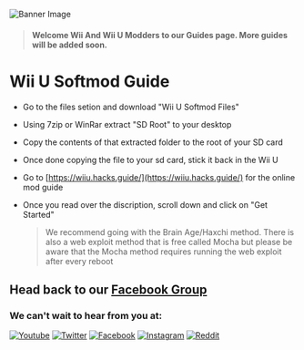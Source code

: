 ![Banner Image](https://WiiMasterRob.github.io/Wii-And-Wii-U-Guides/images/Banner-short.jpg)

  > #### **Welcome Wii And Wii U Modders to our Guides page.  More guides will be added soon.**


# Wii U Softmod Guide

* Go to the files setion and download "Wii U Softmod Files"

* Using 7zip or WinRar extract "SD Root" to your desktop

* Copy the contents of that extracted folder to the root of your SD card

* Once done copying the file to your sd card, stick it back in the Wii U

* Go to [https://wiiu.hacks.guide/](https://wiiu.hacks.guide/) for the online mod guide

* Once you read over the discription, scroll down and click on "Get Started"

   > We recommend going with the Brain Age/Haxchi method. There is also a web exploit method that is free called Mocha but please be aware that the Mocha method requires running the web exploit after every reboot



## Head back to our [Facebook Group](https://www.facebook.com/groups/wiiwiiumodders)

### We can't wait to hear from you at:

[![Youtube](https://WiiMasterRob.github.io/Wii-And-Wii-U-Guides/images/Youtube.png)](https://www.youtube.com/channel/UColJM59KTw-Ty5SiudsTt6A) [![Twitter](https://WiiMasterRob.github.io/Wii-And-Wii-U-Guides/images/Twitter.png)](https://twitter.com/search?q=%23WiiU) [![Facebook](https://WiiMasterRob.github.io/Wii-And-Wii-U-Guides/images/FBlogo.png)](https://www.facebook.com/groups/wiiwiiumodders) [![Instagram](https://WiiMasterRob.github.io/Wii-And-Wii-U-Guides/images/Instagram.png)](https://www.instagram.com/explore/tags/wiiumodding/) [![Reddit](https://WiiMasterRob.github.io/Wii-And-Wii-U-Guides/images/Reddit.png)](https://www.reddit.com/r/wiiu/)
